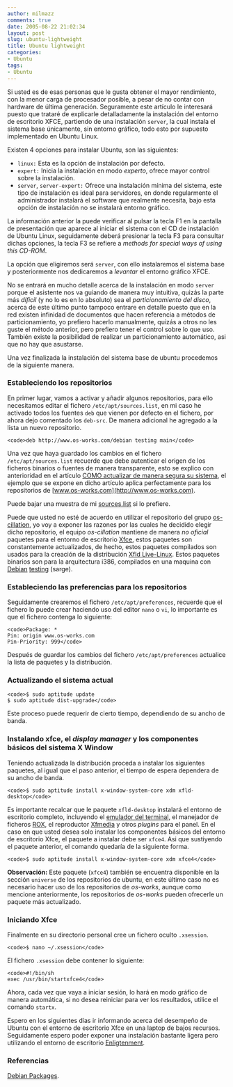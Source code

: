 ```yaml
---
author: milmazz
comments: true
date: 2005-08-22 21:02:34
layout: post
slug: ubuntu-lightweight
title: Ubuntu lightweight
categories:
- Ubuntu
tags:
- Ubuntu
---
```


Si usted es de esas personas que le gusta obtener el mayor rendimiento, con la
menor carga de procesador posible, a pesar de no contar con hardware de última
generación. Seguramente este artículo le interesará puesto que trataré de
explicarle detalladamente la instalación del entorno de escritorio XFCE,
partiendo de una instalación `server`, la cual instala el sistema base
únicamente, sin entorno gráfico, todo esto por supuesto implementado en Ubuntu
Linux.

Existen 4 opciones para instalar Ubuntu, son las siguientes:

* `linux:` Esta es la opción de instalación por defecto.
* `expert:` Inicia la instalación en modo _experto_, ofrece mayor control sobre
  la instalación.
* `server`, `server-expert:` Ofrece una instalación mínima del sistema, este
  tipo de instalación es ideal para servidores, en donde regularmente el
  administrador instalará el software que realmente necesita, bajo esta opción
  de instalación no se instalará entorno gráfico.

La información anterior la puede verificar al pulsar la tecla F1 en la pantalla
de presentación que aparece al iniciar el sistema con el CD de instalación de
Ubuntu Linux, seguidamente deberá presionar la tecla F3 para consultar dichas
opciones, la tecla F3 se refiere a _methods for special ways of using this
CD-ROM_.

La opción que eligiremos será `server`, con ello instalaremos el sistema base y
posteriormente nos dedicaremos a _levantar_ el entorno gráfico XFCE.

No se entrará en mucho detalle acerca de la instalación en modo `server` porque
el asistente nos va guiando de manera muy intuitiva, quizás la parte más
_díficil_ (y no lo es en lo absoluto) sea el _particionamiento del disco_,
acerca de este último punto tampoco entrare en detalle puesto que en la red
existen infinidad de documentos que hacen referencia a métodos de
particionamiento, yo prefiero hacerlo manualmente, quizás a otros no les guste
el método anterior, pero prefiero tener el control sobre lo que uso. También
existe la posibilidad de realizar un particionamiento automático, asi que no hay
que asustarse.

Una vez finalizada la instalación del sistema base de ubuntu procedemos de la
siguiente manera.

### Estableciendo los repositorios

En primer lugar, vamos a activar y añadir algunos repositorios, para ello
necesitamos editar el fichero `/etc/apt/sources.list`, en mi caso he activado
todos los fuentes `deb` que vienen por defecto en el fichero, por ahora dejo
comentado los `deb-src`. De manera adicional he agregado a la lista un nuevo
repositorio.

    <code>deb http://www.os-works.com/debian testing main</code>

Una vez que haya guardado los cambios en el fichero `/etc/apt/sources.list`
recuerde que debe autenticar el origen de los ficheros binarios o fuentes de
manera transparente, esto se explico con anterioridad en el artículo [COMO
actualizar de manera segura su
sistema](/article/2005/08/08/como-actualizar-de-manera-segura-su-sistema/), el
ejemplo que se expone en dicho artículo aplica perfectamente para los
repositorios de [www.os-works.com](http://www.os-works.com).

Puede bajar una muestra de mi
[sources.list](http://blog.milmazz.com.ve/wp-content/sources.list) si lo
prefiere.

Puede que usted no esté de acuerdo en utilizar el repositorio del grupo
[os-cillation](http://www.os-cillation.com/), yo voy a exponer las razones por
las cuales he decidido elegir dicho repositorio, el equipo _os-cillation_
mantiene de manera _no oficial_ paquetes para el entorno de escritorio
[Xfce](http://www.xfce.org/), estos paquetes son constantemente actualizados, de
hecho, estos paquetes compilados son usados para la creación de la distribución
[Xfld Live-Linux](http://www.xfld.org/). Estos paquetes binarios son para la
arquitectura i386, compilados en una maquina con
[Debian](http://www.debian.org/)
[testing](http://www.nl.debian.org/releases/sarge/) (sarge).

### Estableciendo las preferencias para los repositorios

Seguidamente crearemos el fichero `/etc/apt/preferences`, recuerde que el
fichero lo puede crear haciendo uso del editor `nano` o `vi`, lo importante es
que el fichero contenga lo siguiente:

    <code>Package: *
    Pin: origin www.os-works.com
    Pin-Priority: 999</code>

Después de guardar los cambios del fichero `/etc/apt/preferences` actualice la
lista de paquetes y la distribución.

### Actualizando el sistema actual

    <code>$ sudo aptitude update
    $ sudo aptitude dist-upgrade</code>

Este proceso puede requerir de cierto tiempo, dependiendo de su ancho de banda.

### Instalando xfce, el _display manager_ y los componentes básicos del sistema X Window

Teniendo actualizada la distribución proceda a instalar los siguientes paquetes,
al igual que el paso anterior, el tiempo de espera dependera de su ancho de
banda.

    <code>$ sudo aptitude install x-window-system-core xdm xfld-desktop</code>

Es importante recalcar que le paquete `xfld-desktop` instalará el entorno de
escritorio completo, incluyendo el [emulador del
terminal](http://terminal.os-cillation.com/), el manejador de ficheros
[ROX](http://rox.sf.net/), el reproductor
[Xfmedia](http://spuriousinterrupt.org/projects/xfmedia/) y otros _plugins_ para
el panel. En el caso en que usted desea solo instalar los componentes básicos
del entorno de escritorio Xfce, el paquete a instalar debe ser `xfce4`. Asi que
sustiyendo el paquete anterior, el comando quedaría de la siguiente forma.

    <code>$ sudo aptitude install x-window-system-core xdm xfce4</code>

**Observación:** Este paquete (`xfce4`) también se encuentra disponible en la
sección `universe` de los repositorios de ubuntu, en este último caso no es
necesario hacer uso de los repositorios de _os-works_, aunque como mencione
anteriormente, los repositorios de _os-works_ pueden ofrecerle un paquete más
actualizado.

### Iniciando Xfce

Finalmente en su directorio personal cree un fichero oculto `.xsession`.

    <code>$ nano ~/.xsession</code>

El fichero `.xsession` debe contener lo siguiente:

    <code>#!/bin/sh
    exec /usr/bin/startxfce4</code>

Ahora, cada vez que vaya a iniciar sesión, lo hará en modo gráfico de manera
automática, si no desea reiniciar para ver los resultados, utilice el comando
`startx`.

Espero en los siguientes días ir informando acerca del desempeño de Ubuntu con
el entorno de escritorio Xfce en una laptop de bajos recursos. Seguidamente
espero poder exponer una instalación bastante ligera pero utilizando el entorno
de escritorio [Enligtenment](http://www.enlightenment.org/).

### Referencias

[Debian Packages](http://os-works.com/view/debian/).
